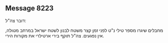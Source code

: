 ## Message 8223

דובר צה"ל:

מחבלים שיגרו מספר טילי נ"ט לפני זמן קצר משטח לבנון לשטח ישראל במרחב מטולה, אין נפגעים. צה"ל תוקף בירי ארטילרי את מקורות הירי.

